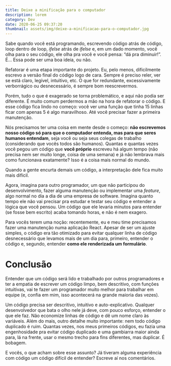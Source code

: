 ```yaml
---
title: Deixe a minificação para o computador
description: lorem
category: Dev
date: 2020-06-25 09:37:20
thumbnail: assets/img/deixe-a-minificacao-para-o-computador.jpg
---
```

Sabe quando você está programando, escrevendo código atrás de código, loop dentro de loop, *ifelse* atrás de *ifelse* e, em um dado momento, você olha para o seu código, ele olha pra você e você pensa: “dá pra diminuir!”. É… Essa pode ser uma boa ideia, ou não.

Refatorar é uma etapa importante do projeto. Eu, pelo menos, dificilmente escrevo a versão final do código logo de cara. Sempre é preciso reler, ver se está claro, legível, intuitivo, etc. O que for redundante, excessivamente verborrágico ou desnecessário, é sempre bom reescrevermos.

Porém, tudo o que é exagerado se torna problemático, e aqui não podia ser diferente. É muito comum perdermos a mão na hora de refatorar o código. E esse código fica lindo no começo: você ver uma função que tinha 15 linhas ficar com apenas 5 é algo maravilhoso. Até você precisar fazer a primeira manutenção.

Nós precisamos ter uma coisa em mente desde o começo: **não escrevemos nosso código só para que o computador entenda, mas para que seres humanos entendam**, seja você ou seja seus colegas de trabalho (considerando que vocês todos são humanos). Quantas e quantas vezes você pegou um código que **você próprio** escreveu há algum tempo (não precisa nem ser muito longe, coisa de uma semana) e já não lembrava mais como funcionava exatamente? Isso é a coisa mais normal do mundo.

Quando a gente encurta demais um código, a interpretação dele fica muito mais difícil.

Agora, imagina para outro programador, um que não participou do desenvolvimento, fazer alguma manutenção ou implementar uma *feature*, algo normal no dia a dia de uma empresa de software. Imagina quanto tempo ele não vai precisar pra estudar e testar seu código e entender a lógica que você pensou. Um código que ele levaria minutos para entender (se fosse bem escrito) acaba tomando horas, e não é nem exagero.

Para vocês terem uma noção: recentemente, eu e meu time precisamos fazer uma manutenção numa aplicação React. Apesar de ser um ajuste simples, o código era tão otimizado para evitar qualquer linha de código desnecessário que levamos mais de um dia para, primeiro, entender o código e, segundo, entender **como ele renderizada um formulário**.

# Conclusão

Entender que um código será lido e trabalhado por outros programadores e ter a empatia de escrever um código limpo, bem descritivo, com funções intuitivas, vai te fazer um programador muito melhor para trabalhar em equipe (e, confia em mim, isso acontecerá na grande maioria das vezes).

Um código precisa ser descritivo, intuitivo e auto-explicativo. Qualquer desenvolvedor que bata o olho nele já deve, com pouco esforço, entender o que ele faz. Não economize linhas de código e dê um nome claro às variáveis. Além do mais, outro detalhe muito importante: nem todo código duplicado é ruim. Quantas vezes, nos meus primeiros códigos, eu fazia uma engenhosidade pra evitar código duplicado e uma gambiarra maior ainda para, lá na frente, usar o mesmo trecho para fins diferentes, mas duplicar. É bobagem.

E vocês, o que acham sobre esse assunto? Já tiveram alguma experiência com código um código difícil de entender? Escreve aí nos comentários.